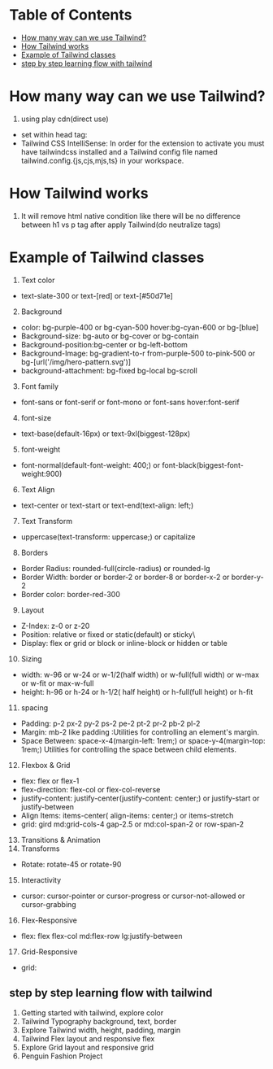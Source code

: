 # Table of Contents
- [How many way can we use Tailwind?](#how-many-way-can-we-use-tailwind)
- [How Tailwind works](#how-tailwind-works)
- [Example of Tailwind classes](#example-of-tailwind-classes)
- [step by step learning flow with tailwind](#step-by-step-learning-flow-with-tailwind)

# How many way can we use Tailwind?
1. using play cdn(direct use)
- set within head tag: <script src="https://cdn.tailwindcss.com"></script>
- Tailwind CSS IntelliSense: In order for the extension to activate you must have tailwindcss  installed and a Tailwind config file named tailwind.config.{js,cjs,mjs,ts} in your workspace.
# How Tailwind works
1. It will remove html native condition like there will be no difference between h1 vs p tag after apply Tailwind(do neutralize tags)

# Example of Tailwind classes
1. Text color
- text-slate-300 or text-[red] or text-[#50d71e]
2. Background
- color: bg-purple-400 or bg-cyan-500 hover:bg-cyan-600 or bg-[blue]
- Background-size: bg-auto or bg-cover or bg-contain
- Background-position:bg-center or bg-left-bottom
- Background-Image: bg-gradient-to-r from-purple-500 to-pink-500 or
  bg-[url('/img/hero-pattern.svg')]
- background-attachment: bg-fixed bg-local bg-scroll
3. Font family
- font-sans or font-serif or font-mono or font-sans hover:font-serif
4. font-size
- text-base(default-16px) or text-9xl(biggest-128px)
5. font-weight
- font-normal(default-font-weight: 400;) or font-black(biggest-font-weight:900)
6. Text Align
- text-center or text-start or text-end(text-align: left;)
7. Text Transform
- uppercase(text-transform: uppercase;) or capitalize
8. Borders
- Border Radius: rounded-full(circle-radius) or rounded-lg
- Border Width: border or border-2 or border-8 or border-x-2 or border-y-2
- Border color: border-red-300
9. Layout
- Z-Index: z-0 or z-20
- Position: relative or fixed or static(default) or sticky\
- Display: flex or grid or block or inline-block or hidden or table
10. Sizing
- width: w-96 or w-24 or w-1/2(half width) or w-full(full width) or w-max or w-fit or max-w-full
- height: h-96 or h-24 or h-1/2( half height) or h-full(full height) or h-fit
11. spacing
- Padding: p-2 px-2 py-2 ps-2 pe-2 pt-2 pr-2 pb-2 pl-2
- Margin: mb-2 like padding :Utilities for controlling an element's margin.
- Space Between: space-x-4(margin-left: 1rem;) or space-y-4(margin-top: 1rem;) Utilities for controlling the space between child elements.
12. Flexbox & Grid
- flex: flex or  flex-1
- flex-direction: flex-col or flex-col-reverse	
- justify-content: justify-center(justify-content: center;) or justify-start or justify-between
- Align Items: items-center(	align-items: center;) or items-stretch
- grid: gird md:grid-cols-4 gap-2.5 or md:col-span-2 or row-span-2 
13. Transitions & Animation
14. Transforms 
- Rotate: rotate-45 or rotate-90
15. Interactivity
- cursor: cursor-pointer or cursor-progress or cursor-not-allowed or cursor-grabbing
16. Flex-Responsive
- flex: flex flex-col md:flex-row lg:justify-between
17. Grid-Responsive
- grid: 
## step by step learning flow with tailwind
1. Getting started with tailwind, explore color
2. Tailwind Typography background, text, border
3. Explore Tailwind width, height, padding, margin
4. Tailwind Flex layout and responsive flex
5. Explore Grid layout and responsive grid
6. Penguin Fashion Project

